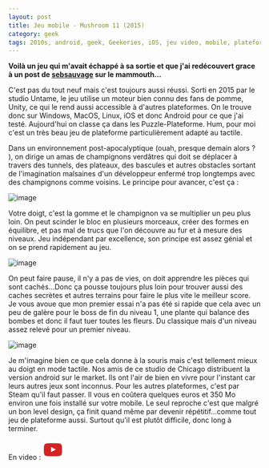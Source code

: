 ```yaml
---
layout: post
title: Jeu mobile - Mushroom 11 (2015)
category: geek
tags: 2010s, android, geek, Geekeries, iOS, jeu video, mobile, plateforme
---
```

**Voilà un jeu qui m'avait échappé à sa sortie et que j'ai redécouvert grace à un post de <a href="https://sebsauvage.net">sebsauvage</a> sur le mammouth...**

C'est pas du tout neuf mais c'est toujours aussi réussi. Sorti en 2015 par le studio Untame, le jeu utilise un moteur bien connu des fans de pomme, Unity, ce qui le rend aussi accessible à d'autres plateformes. On le trouve donc sur Windows, MacOS, Linux, iOS et donc Android pour ce que j'ai testé. Aujourd'hui on classe ça dans les Puzzle-Plateforme. Hum, pour moi c'est un très beau jeu de plateforme particulièrement adapté au tactile.

Dans un environnement post-apocalyptique (ouah, presque demain alors ? ), on dirige un amas de champignons verdâtres qui doit se déplacer à travers des tunnels, des plateaux, des bascules et autres obstacles sortant de l'imagination malsaines d'un développeur enfermé trop longtemps avec des champignons comme voisins. Le principe pour avancer, c'est ça : 

![image](https://filedn.eu/llqi9IBxlYouGRXYG2xlROb/img/2020/mushroom1.jpg)

Votre doigt, c'est la gomme et le champignon va se multiplier un peu plus loin. On peut scinder le bloc en plusieurs morceaux, créer des formes en équilibre, et pas mal de trucs que l'on découvre au fur et à mesure des niveaux. Jeu indépendant par excellence, son principe est assez génial et on se prend rapidement au jeu.

![image](https://filedn.eu/llqi9IBxlYouGRXYG2xlROb/img/2020/mushroom2.jpg)

On peut faire pause, il n'y a pas de vies, on doit apprendre les pièces qui sont cachés...Donc ça pousse toujours plus loin pour trouver aussi des caches secrètes et autres terrains pour faire le plus vite le meilleur score. Je vous avoue que mon premier essai n'a pas été si rapide que cela avec un peu de galère pour le boss de fin du niveau 1, une plante qui balance des bombes et donc il faut tuer toutes les fleurs. Du classique mais d'un niveau assez relevé pour un premier niveau. 

![image](https://filedn.eu/llqi9IBxlYouGRXYG2xlROb/img/2020/mushroom3.jpg)

Je m'imagine bien ce que cela donne à la souris mais c'est tellement mieux au doigt en mode tactile. Nos amis de ce studio de Chicago distribuent la version android sur le market. Ils ont l'air de bien en vivre pour l'instant car leurs autres jeux sont inconnus. Pour les autres plateformes, c'est par Steam qu'il faut passer. Il vous en coûtera quelques euros et 350 Mo environ une fois installé sur votre mobile. Le seul reproche c'est que malgré un bon level design, ça finit quand même par devenir répétitif...comme tout jeu de plateforme aussi.  Surtout qu'il est plutôt difficile, donc long à terminer.

En video : [![video](/images/youtube.png)](https://www.youtube.com/watch?v=tftdhHxvJKY)


